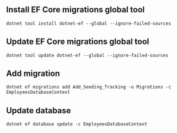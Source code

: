 ﻿## Install EF Core migrations global tool
```
dotnet tool install dotnet-ef --global --ignore-failed-sources
```

## Update EF Core migrations global tool
```
dotnet tool update dotnet-ef --global --ignore-failed-sources
```

## Add migration
```
dotnet ef migrations add Add_Seeding_Tracking -o Migrations -c EmployeesDatabaseContext
```

## Update database
```
dotnet ef database update -c EmployeesDatabaseContext
```